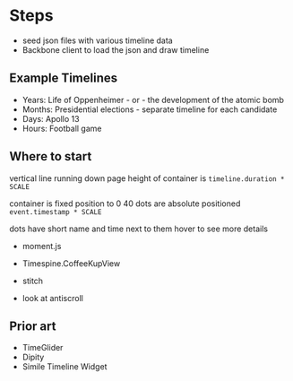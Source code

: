# Steps

  - seed json files with various timeline data
  - Backbone client to load the json and draw timeline


## Example Timelines

  - Years: Life of Oppenheimer - or - the development of the atomic bomb
  - Months: Presidential elections - separate timeline for each candidate
  - Days: Apollo 13
  - Hours: Football game

## Where to start

  vertical line running down page
  height of container is `timeline.duration * SCALE`
  
  container is fixed position to 0 40
  dots are absolute positioned `event.timestamp * SCALE`

  dots have short name and time next to them
  hover to see more details

  * moment.js
  * Timespine.CoffeeKupView
  * stitch

  * look at antiscroll

## Prior art

  - TimeGlider
  - Dipity
  - Simile Timeline Widget


